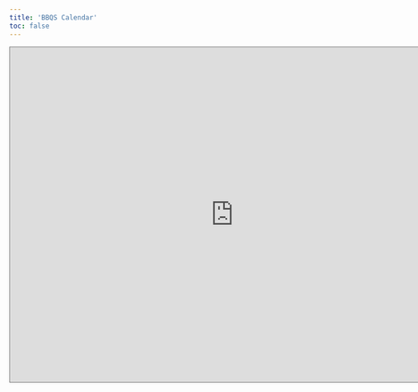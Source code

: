```yaml
---
title: 'BBQS Calendar'
toc: false
---
```


<!-- <iframe src="https://calendar.google.com/calendar/embed?height=600&wkst=1&ctz=America%2FNew_York&showPrint=0&mode=AGENDA&title=BBQS%20Events%20Calendar&src=YWRtaW5AYnJhaW4tYmJxcy5vcmc&src=ZW4udXNhI2hvbGlkYXlAZ3JvdXAudi5jYWxlbmRhci5nb29nbGUuY29t&color=%23039BE5&color=%230B8043" style="border-width:0" width="800" height="600" frameborder="0" scrolling="no"></iframe> -->

<iframe src="https://calendar.google.com/calendar/embed?height=600&wkst=1&ctz=America%2FNew_York&showPrint=0&mode=AGENDA&title=BBQS%20Events%20Calendar&src=YWRtaW5AYnJhaW4tYmJxcy5vcmc&color=%23039BE5" style="border:solid 1px #777" width="800" height="600" frameborder="0" scrolling="no"></iframe>